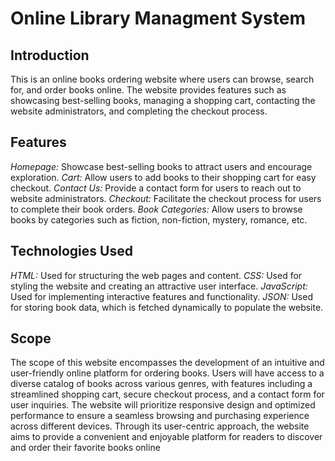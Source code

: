 # Online Library Managment System
## Introduction
This is an online books ordering website where users can browse, search for, and order books online. The website provides features such as showcasing best-selling books, managing a shopping cart, contacting the website administrators, and completing the checkout process.

## Features

<span style ="font:larger"><i>Homepage:</i></span> Showcase best-selling books to attract users and encourage exploration.
<span style ="font:larger"><i>Cart:</i></span> Allow users to add books to their shopping cart for easy checkout.
<span style ="font:larger"><i>Contact Us:</i></span> Provide a contact form for users to reach out to website administrators.
<span style ="font:larger"><i>Checkout:</i></span> Facilitate the checkout process for users to complete their book orders.
<span style ="font:larger"><i>Book Categories:</i></span> Allow users to browse books by categories such as fiction, non-fiction, mystery, romance, etc.

## Technologies Used

<span style ="font:larger"><i>HTML:</i></span> Used for structuring the web pages and content.
<span style ="font:larger"><i>CSS:</i></span> Used for styling the website and creating an attractive user interface.
<span style ="font:larger"><i>JavaScript:</i></span> Used for implementing interactive features and functionality.
<span style ="font:larger"><i>JSON:</i></span> Used for storing book data, which is fetched dynamically to populate the website.

## Scope

The scope of this website encompasses the development of an intuitive and user-friendly online platform for ordering books. Users will have access to a diverse catalog of books across various genres, with features including a streamlined shopping cart, secure checkout process, and a contact form for user inquiries. The website will prioritize responsive design and optimized performance to ensure a seamless browsing and purchasing experience across different devices. Through its user-centric approach, the website aims to provide a convenient and enjoyable platform for readers to discover and order their favorite books online
